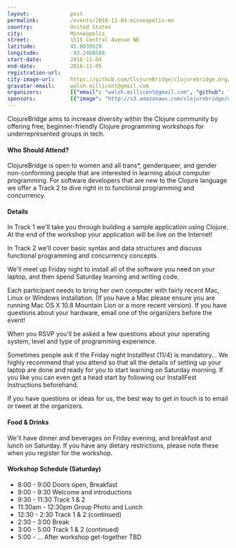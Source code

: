 ```yaml
---
layout:             post
permalink:          /events/2016-11-04-minneapolis-mn
country:            United States
city:               Minneapolis
street:             1515 Central Avenue NE
latitude:           45.0039528
longitude:          -93.2460588
start-date:         2016-11-04
end-date:           2016-11-05
registration-url:
city-image-url:     https://github.com/ClojureBridge/clojurebridge.org/raw/master/app/assets/images/events/minneapolis.jpg
gravatar-email:     walsh.millicent@gmail.com
organizers:         [{"email": "walsh.millicent@gmail.com", "github": "mhwalsh", "name": "Millicent Walsh", "twitter": "mh_walsh"}]
sponsors:           [{"image": "http://s3.amazonaws.com/clojurebridge/original/160/puredanger.jpg?1475155388", "name": "Alex Miller", "url": "http://tech.puredanger.com/"}, {"image": "http://s3.amazonaws.com/clojurebridge/original/168/cognitect.jpg?1476897257", "name": "Cognitect, Inc.", "url": "http://cognitect.com/"}, {"image": "http://s3.amazonaws.com/clojurebridge/original/169/gitlab_(1).png?1476897306", "name": "GitLab", "url": "https://gitlab.com/"}, {"image": "http://s3.amazonaws.com/clojurebridge/original/161/lambdaisland.png?1475155529", "name": "Lambda Island", "url": "https://lambdaisland.com/"}, {"image": "http://s3.amazonaws.com/clojurebridge/original/157/MRiPrI0x_400x400.png?1475155022", "name": "Object Partners", "url": "https://objectpartners.com/"}, {"image": "http://s3.amazonaws.com/clojurebridge/original/158/pftv-logo.png?1475155809", "name": "PurelyFunctional.tv", "url": "https://purelyfunctional.tv/"}, {"image": "http://s3.amazonaws.com/clojurebridge/original/159/mobile-logo-367.png?1475155941", "name": "World Singles", "url": "http://worldsingles.com/"}]
---
```


ClojureBridge aims to increase diversity within the Clojure community by offering free, beginner-friendly Clojure programming workshops for underrepresented groups in tech.

#### Who Should Attend?

ClojureBridge is open to women and all trans*, genderqueer, and gender non-conforming people that are interested in learning about computer programming. For software developers that are new to the Clojure language we offer a Track 2 to dive right in to functional programming and concurrency.

#### Details

In Track 1 we'll take you through building a sample application using Clojure. At the end of the workshop your application will be live on the Internet!

In Track 2 we'll cover basic syntax and data structures and discuss functional programming and concurrency concepts.

We'll meet up Friday night to install all of the software you need on your laptop, and then spend Saturday learning and writing code.

Each participant needs to bring her own computer with fairly recent Mac, Linux or Windows installation. (If you have a Mac please ensure you are running Mac OS X 10.8 Mountain Lion or a more recent version). If you have questions about your hardware, email one of the organizers before the event!

When you RSVP you'll be asked a few questions about your operating system, level and type of programming experience.

Sometimes people ask if the Friday night Installfest (11/4) is mandatory... We highly recommend that you attend so that all the details of setting up your laptop are done and ready for you to start learning on Saturday morning. If you like you can even get a head start by following our InstallFest Instructions beforehand.

If you have questions or ideas for us, the best way to get in touch is to email or tweet at the organizers.

#### Food & Drinks

We'll have dinner and beverages on Friday evening, and breakfast and lunch on Saturday. If you have any dietary restrictions, please note these when you register for the workshop.

#### Workshop Schedule (Saturday)

* 8:00 - 9:00 Doors open, Breakfast
* 9:00 - 9:30 Welcome and introductions
* 9:30 - 11:30  Track 1 & 2
* 11:30am - 12:30pm Group Photo and Lunch
* 12:30 - 2:30 Track 1 & 2 (continued)
* 2:30 - 3:00 Break
* 3:00 - 5:00 Track 1 & 2 (continued)
* 5:00 - ... After workshop get-together TBD
